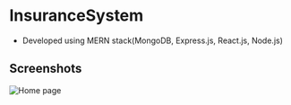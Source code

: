 # InsuranceSystem

- Developed using MERN stack(MongoDB, Express.js, React.js, Node.js)

## Screenshots

![Home page](images/sample.png)
